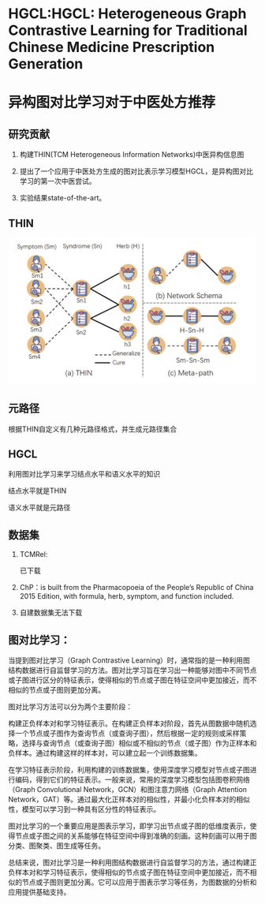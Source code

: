 # HGCL:HGCL: Heterogeneous Graph Contrastive Learning for Traditional Chinese Medicine Prescription Generation

# 异构图对比学习对于中医处方推荐

## 研究贡献

1. 构建THIN(TCM Heterogeneous Information Networks)中医异构信息图

2. 提出了一个应用于中医处方生成的图对比表示学习模型HGCL，是异构图对比学习的第一次中医尝试。

3. 实验结果state-of-the-art。

## THIN

![Alt text](../picture/HGCL-THIN.png)

## 元路径

根据THIN自定义有几种元路径格式，并生成元路径集合

## HGCL

利用图对比学习来学习结点水平和语义水平的知识

结点水平就是THIN

语义水平就是元路径

## 数据集

1. TCMRel:

    已下载

2. ChP：is built from the Pharmacopoeia of the People’s Republic of China 2015 Edition, with formula, herb, symptom, and function included.

3. 自建数据集无法下载




## 图对比学习：

当提到图对比学习（Graph Contrastive Learning）时，通常指的是一种利用图结构数据进行自监督学习的方法。图对比学习旨在学习出一种能够对图中不同节点或子图进行区分的特征表示，使得相似的节点或子图在特征空间中更加接近，而不相似的节点或子图则更加分离。

图对比学习方法可以分为两个主要阶段：

构建正负样本对和学习特征表示。在构建正负样本对阶段，首先从图数据中随机选择一个节点或子图作为查询节点（或查询子图），然后根据一定的规则或采样策略，选择与查询节点（或查询子图）相似或不相似的节点（或子图）作为正样本和负样本。通过构建这样的样本对，可以建立起一个训练数据集。

在学习特征表示阶段，利用构建的训练数据集，使用深度学习模型对节点或子图进行编码，得到它们的特征表示。一般来说，常用的深度学习模型包括图卷积网络（Graph Convolutional Network，GCN）和图注意力网络（Graph Attention Network，GAT）等。通过最大化正样本对的相似性，并最小化负样本对的相似性，模型可以学习到一种具有区分性的特征表示。

图对比学习的一个重要应用是图表示学习，即学习出节点或子图的低维度表示，使得节点或子图之间的关系能够在特征空间中得到准确的刻画。这种刻画可以用于图分类、图聚类、图生成等任务。

总结来说，图对比学习是一种利用图结构数据进行自监督学习的方法，通过构建正负样本对和学习特征表示，使得相似的节点或子图在特征空间中更加接近，而不相似的节点或子图则更加分离。它可以应用于图表示学习等任务，为图数据的分析和应用提供基础支持。



